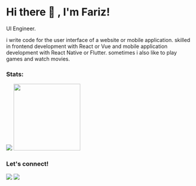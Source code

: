 # Hi there 👋 , I'm Fariz!
UI Engineer.

i write code for the user interface of a website or mobile application.
skilled in frontend development with React or Vue and mobile application development with React Native or Flutter.
sometimes i also like to play games and watch movies.

### Stats:
<p>
    <img src="https://github-readme-stats.vercel.app/api?username=ayisrhmn&hide=contribs,prs&show_icons=true&hide_border=true&title_color=000" />
    <img src="https://github-readme-stats.vercel.app/api/top-langs/?username=ayisrhmn&layout=compact" height=180 />
</p>

### Let's connect!
<p>
    <a href="https://linkedin.com/in/ayisrhmn/" target="blank"><img src="https://img.shields.io/badge/Muhammad_Fariz_Rahman-30302f?style=flat&logo=linkedin-blue" /></a>
    <a href="https://instagram.com/ayisrhmn/" target="blank"><img src="https://img.shields.io/badge/Muhammad_Fariz_Rahman-30302f?style=flat&logo=instagram" /></a>
</p>
